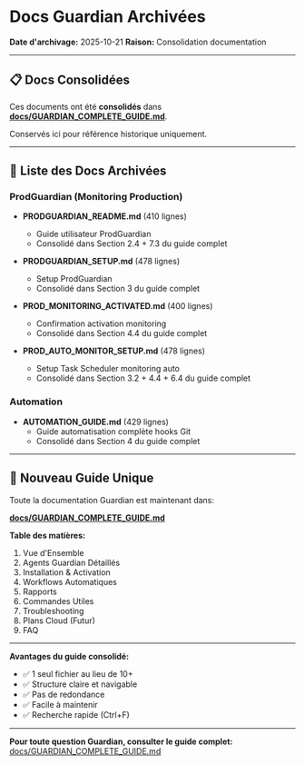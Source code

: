 # Docs Guardian Archivées

**Date d'archivage:** 2025-10-21
**Raison:** Consolidation documentation

---

## 📋 Docs Consolidées

Ces documents ont été **consolidés** dans **[docs/GUARDIAN_COMPLETE_GUIDE.md](../../../../docs/GUARDIAN_COMPLETE_GUIDE.md)**.

Conservés ici pour référence historique uniquement.

---

## 📁 Liste des Docs Archivées

### ProdGuardian (Monitoring Production)
- **PRODGUARDIAN_README.md** (410 lignes)
  - Guide utilisateur ProdGuardian
  - Consolidé dans Section 2.4 + 7.3 du guide complet

- **PRODGUARDIAN_SETUP.md** (478 lignes)
  - Setup ProdGuardian
  - Consolidé dans Section 3 du guide complet

- **PROD_MONITORING_ACTIVATED.md** (400 lignes)
  - Confirmation activation monitoring
  - Consolidé dans Section 4.4 du guide complet

- **PROD_AUTO_MONITOR_SETUP.md** (478 lignes)
  - Setup Task Scheduler monitoring auto
  - Consolidé dans Section 3.2 + 4.4 + 6.4 du guide complet

### Automation
- **AUTOMATION_GUIDE.md** (429 lignes)
  - Guide automatisation complète hooks Git
  - Consolidé dans Section 4 du guide complet

---

## 🔗 Nouveau Guide Unique

Toute la documentation Guardian est maintenant dans:

**[docs/GUARDIAN_COMPLETE_GUIDE.md](../../../../docs/GUARDIAN_COMPLETE_GUIDE.md)**

**Table des matières:**
1. Vue d'Ensemble
2. Agents Guardian Détaillés
3. Installation & Activation
4. Workflows Automatiques
5. Rapports
6. Commandes Utiles
7. Troubleshooting
8. Plans Cloud (Futur)
9. FAQ

---

**Avantages du guide consolidé:**
- ✅ 1 seul fichier au lieu de 10+
- ✅ Structure claire et navigable
- ✅ Pas de redondance
- ✅ Facile à maintenir
- ✅ Recherche rapide (Ctrl+F)

---

**Pour toute question Guardian, consulter le guide complet:**
[docs/GUARDIAN_COMPLETE_GUIDE.md](../../../../docs/GUARDIAN_COMPLETE_GUIDE.md)
